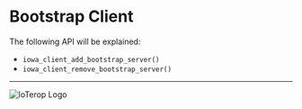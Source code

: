 # Bootstrap Client

The following API will be explained:

- `iowa_client_add_bootstrap_server()`
- `iowa_client_remove_bootstrap_server()`

------------------------------------------------------------

![IoTerop Logo](../../.images/IoTerop_logo.jpg)
